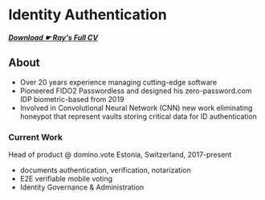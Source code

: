 # Identity Authentication 

##### [Download ☛ **Ray's Full CV**](https://bit.ly/raysume-onepage)

## About
- Over 20 years experience managing cutting-edge software
- Pioneered FIDO2 Passwordless and designed his zero-password.com IDP biometric-based from 2019
- Involved in Convolutional Neural Network (CNN) new work eliminating honeypot that represent vaults storing critical data for ID authentication

### Current Work
Head of product @ domino.vote  Estonia, Switzerland, 2017-present
- documents authentication, verification, notarization
- E2E verifiable mobile voting 
- Identity Governance & Administration
